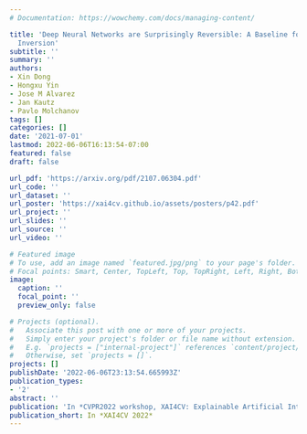 ```yaml
---
# Documentation: https://wowchemy.com/docs/managing-content/

title: 'Deep Neural Networks are Surprisingly Reversible: A Baseline for Zero-Shot
  Inversion'
subtitle: ''
summary: ''
authors:
- Xin Dong
- Hongxu Yin
- Jose M Alvarez
- Jan Kautz
- Pavlo Molchanov
tags: []
categories: []
date: '2021-07-01'
lastmod: 2022-06-06T16:13:54-07:00
featured: false
draft: false

url_pdf: 'https://arxiv.org/pdf/2107.06304.pdf'
url_code: ''
url_dataset: ''
url_poster: 'https://xai4cv.github.io/assets/posters/p42.pdf'
url_project: ''
url_slides: ''
url_source: ''
url_video: ''

# Featured image
# To use, add an image named `featured.jpg/png` to your page's folder.
# Focal points: Smart, Center, TopLeft, Top, TopRight, Left, Right, BottomLeft, Bottom, BottomRight.
image:
  caption: ''
  focal_point: ''
  preview_only: false

# Projects (optional).
#   Associate this post with one or more of your projects.
#   Simply enter your project's folder or file name without extension.
#   E.g. `projects = ["internal-project"]` references `content/project/deep-learning/index.md`.
#   Otherwise, set `projects = []`.
projects: []
publishDate: '2022-06-06T23:13:54.665993Z'
publication_types:
- '2'
abstract: ''
publication: 'In *CVPR2022 workshop, XAI4CV: Explainable Artificial Intelligence for Computer Vision*'
publication_short: In *XAI4CV 2022*
---
```

